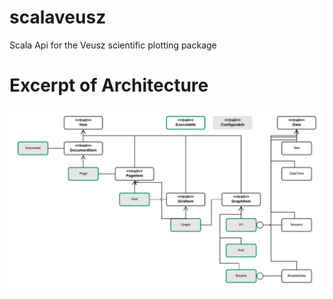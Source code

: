 # scalaveusz
Scala Api for the Veusz scientific plotting package 

# Excerpt of Architecture

![Excerpt of ScalaVeusz Architecture](https://raw.githubusercontent.com/staeff777/scalaveusz/develop/ScalaVeusz.png)
